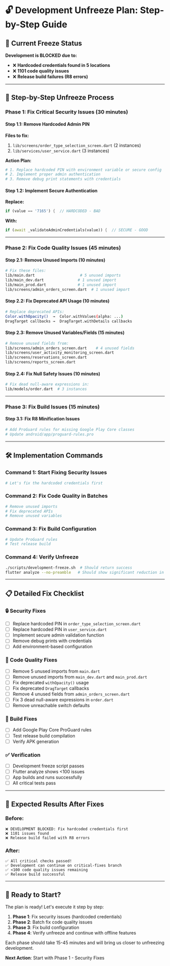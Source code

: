 # 🔓 **Development Unfreeze Plan: Step-by-Step Guide**

## 🎯 **Current Freeze Status**

**Development is BLOCKED due to:**
- ❌ **Hardcoded credentials found in 5 locations**
- ❌ **1101 code quality issues**
- ❌ **Release build failures (R8 errors)**

---

## 🚀 **Step-by-Step Unfreeze Process**

### **Phase 1: Fix Critical Security Issues (30 minutes)**

#### **Step 1.1: Remove Hardcoded Admin PIN**

**Files to fix:**
1. `lib/screens/order_type_selection_screen.dart` (2 instances)
2. `lib/services/user_service.dart` (3 instances)

**Action Plan:**
```bash
# 1. Replace hardcoded PIN with environment variable or secure config
# 2. Implement proper admin authentication
# 3. Remove debug print statements with credentials
```

#### **Step 1.2: Implement Secure Authentication**

**Replace:**
```dart
if (value == '7165') {  // HARDCODED - BAD
```

**With:**
```dart
if (await _validateAdminCredentials(value)) {  // SECURE - GOOD
```

---

### **Phase 2: Fix Code Quality Issues (45 minutes)**

#### **Step 2.1: Remove Unused Imports (10 minutes)**
```bash
# Fix these files:
lib/main.dart                    # 5 unused imports
lib/main_dev.dart               # 1 unused import  
lib/main_prod.dart              # 1 unused import
lib/screens/admin_orders_screen.dart  # 1 unused import
```

#### **Step 2.2: Fix Deprecated API Usage (10 minutes)**
```bash
# Replace deprecated APIs:
Color.withOpacity()  →  Color.withValues(alpha: ...)
DragTarget callbacks →  DragTarget.withDetails callbacks
```

#### **Step 2.3: Remove Unused Variables/Fields (15 minutes)**
```bash
# Remove unused fields from:
lib/screens/admin_orders_screen.dart    # 4 unused fields
lib/screens/user_activity_monitoring_screen.dart
lib/screens/reservations_screen.dart
lib/screens/reports_screen.dart
```

#### **Step 2.4: Fix Null Safety Issues (10 minutes)**
```bash
# Fix dead null-aware expressions in:
lib/models/order.dart  # 3 instances
```

---

### **Phase 3: Fix Build Issues (15 minutes)**

#### **Step 3.1: Fix R8 Minification Issues**
```bash
# Add ProGuard rules for missing Google Play Core classes
# Update android/app/proguard-rules.pro
```

---

## 🛠️ **Implementation Commands**

### **Command 1: Start Fixing Security Issues**
```bash
# Let's fix the hardcoded credentials first
```

### **Command 2: Fix Code Quality in Batches**
```bash
# Remove unused imports
# Fix deprecated APIs  
# Remove unused variables
```

### **Command 3: Fix Build Configuration**
```bash
# Update ProGuard rules
# Test release build
```

### **Command 4: Verify Unfreeze**
```bash
./scripts/development-freeze.sh  # Should return success
flutter analyze --no-preamble   # Should show significant reduction in issues
```

---

## 📋 **Detailed Fix Checklist**

### **🔒 Security Fixes**
- [ ] Replace hardcoded PIN in `order_type_selection_screen.dart`
- [ ] Replace hardcoded PIN in `user_service.dart` 
- [ ] Implement secure admin validation function
- [ ] Remove debug prints with credentials
- [ ] Add environment-based configuration

### **🧹 Code Quality Fixes**
- [ ] Remove 5 unused imports from `main.dart`
- [ ] Remove unused imports from `main_dev.dart` and `main_prod.dart`
- [ ] Fix deprecated `withOpacity()` usage
- [ ] Fix deprecated `DragTarget` callbacks
- [ ] Remove 4 unused fields from `admin_orders_screen.dart`
- [ ] Fix 3 dead null-aware expressions in `order.dart`
- [ ] Remove unreachable switch defaults

### **🔧 Build Fixes**
- [ ] Add Google Play Core ProGuard rules
- [ ] Test release build compilation
- [ ] Verify APK generation

### **✅ Verification**
- [ ] Development freeze script passes
- [ ] Flutter analyze shows <100 issues
- [ ] App builds and runs successfully
- [ ] All critical tests pass

---

## 🎯 **Expected Results After Fixes**

### **Before:**
```
❌ DEVELOPMENT BLOCKED: Fix hardcoded credentials first
❌ 1101 issues found
❌ Release build failed with R8 errors
```

### **After:**
```
✅ All critical checks passed!
✅ Development can continue on critical-fixes branch
✅ <100 code quality issues remaining
✅ Release build successful
```

---

## 🚀 **Ready to Start?**

The plan is ready! Let's execute it step by step:

1. **Phase 1**: Fix security issues (hardcoded credentials)
2. **Phase 2**: Batch fix code quality issues  
3. **Phase 3**: Fix build configuration
4. **Phase 4**: Verify unfreeze and continue with offline features

Each phase should take 15-45 minutes and will bring us closer to unfreezing development.

**Next Action**: Start with Phase 1 - Security Fixes 